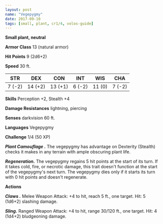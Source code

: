 ```yaml
---
layout: post
name: "Vegepygmy"
date: 2017-09-10
tags: [small, plant, cr1/4, volos-guide]
---
```


**Small plant, neutral**

**Armor Class** 13 (natural armor)

**Hit Points** 9 (2d6+2)

**Speed** 30 ft.

|   STR   |   DEX   |   CON   |   INT   |   WIS   |   CHA   |
|:-----:|:-----:|:-----:|:-----:|:-----:|:-----:|
| 7 (-2) | 14 (+2) | 13 (+1) | 6 (-2) | 11 (0) | 7 (-2) |

**Skills** Perception +2, Stealth +4

**Damage Resistances** lightning, piercing

**Senses** darkvision 60 ft.

**Languages** Vegepygmy

**Challenge** 1/4 (50 XP)

***Plant Camouflage .*** The vegepygmy has advantage on Dexterity (Stealth) checks it makes in any terrain with ample obscuring plant life.

***Regeneration.*** The vegepygmy regains 5 hit points at the start of its turn. If it takes cold, fire, or necrotic damage, this trait doesn't function at the start of the vegepygmy's next turn. The vegepygmy dies only if it starts its turn with 0 hit points and doesn't regenerate.

**Actions**

***Claws .*** Melee Weapon Attack: +4 to hit, reach 5 ft., one target. Hit: 5 (1d6+2) slashing damage.

***Sling.*** Ranged Weapon Attack: +4 to hit, range 30/120 ft., one target. Hit: 4 (1d4+2) bludgeoning damage.

